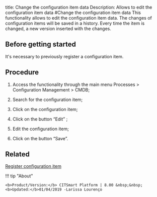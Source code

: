 title: Change the configuration item data
Description: Allows to edit the configuration item data 
#Change the configuration item data
This functionality allows to edit the configuration item data. The changes of configuration items will be saved in a history. Every time the item is changed, a new version inserted with the changes.

Before getting started
--------------------------

It's necessary to previously register a configuration item.

Procedure
-------------

1.  Access the functionality through the main menu Processes \> Configuration
    Management \> CMDB;

2.  Search for the configuration item;

3.  Click on the configuration item;

4.  Click on the button “Edit” ;

5.  Edit the configuration item;

6.  Click on the button “Save”.

Related
-----------

[Register configuration item](/en-us/citsmart-esp-8/processes/configuration/use/register-CI.html)


!!! tip "About"

    <b>Product/Version:</b> CITSmart Platform | 8.00 &nbsp;&nbsp;
    <b>Updated:</b>01/04/2019 -Larissa Lourenço

